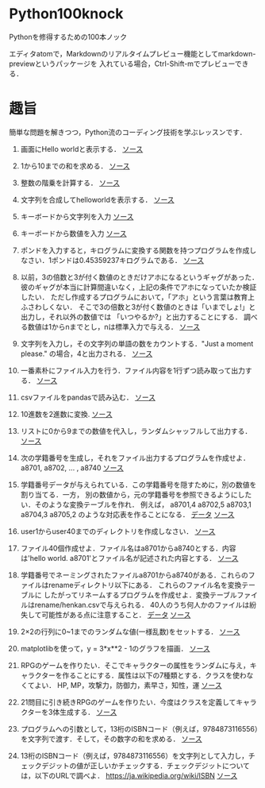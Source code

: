 # Python100knock
Pythonを修得するための100本ノック

エディタatomで，Markdownのリアルタイムプレビュー機能としてmarkdown-previewというパッケージを
入れている場合，Ctrl-Shift-mでプレビューできる．


# 趣旨
簡単な問題を解きつつ，Python流のコーディング技術を学ぶレッスンです．

1. 画面にHello worldと表示する．
[ソース](./hello.py)

2. 1から10までの和を求める．
[ソース](./sum1to10.py)

3. 整数の階乗を計算する．
[ソース](./int_factorial.py)

4. 文字列を合成してhelloworldを表示する．
[ソース](./compstr.py)

5. キーボードから文字列を入力
[ソース](./inputStr.py)

6. キーボードから数値を入力
[ソース](./inputInt.py)

7. ポンドを入力すると，キログラムに変換する関数を持つプログラムを作成しなさい．1ポンドは0.45359237キログラムである．
[ソース](./pound2kg.py)

8. 以前，3の倍数と3が付く数値のときだけアホになるというギャグがあった．
彼のギャグが本当に計算間違いなく，上記の条件でアホになっていたか検証したい．
ただし作成するプログラムにおいて，「アホ」という言葉は教育上ふさわしくない．
そこで3の倍数と3が付く数値のときは「いまでしょ!」と出力し，それ以外の数値では
「いつやるか?」と出力することにする．
調べる数値は1からnまでとし，nは標準入力で与える．
[ソース](./imadesho.py)

9. 文字列を入力し，その文字列の単語の数をカウントする．"Just a moment please."
の場合，4と出力される．
[ソース](./countWards.py)

10. 一番素朴にファイル入力を行う．ファイル内容を1行ずつ読み取って出力する．
[ソース](./inputFile.py)

11. csvファイルをpandasで読み込む．
[ソース](./inputCSV.py)

12. 10進数を2進数に変換.
[ソース](./10to2.py)

13. リストに0から9までの数値を代入し，ランダムシャッフルして出力する．
[ソース](./randomshuffle.py)

14. 次の学籍番号を生成し，それをファイル出力するプログラムを作成せよ．
a8701, a8702, ... , a8740
[ソース](./makenumber.py)

15. 学籍番号データが与えられている．この学籍番号を隠すために，別の数値を割り当てる．一方，
別の数値から，元の学籍番号を参照できるようにしたい．そのような変換テーブルを作れ．
例えば，
a8701,4
a8702,5
a8703,1
a8704,3
a8705,2
のような対応表を作ることになる．
[データ](./number.csv)
[ソース](./maketable.py)

16. user1からuser40までのディレクトリを作成しなさい．
[ソース](./makedir.py)

17. ファイル40個作成せよ．ファイル名はa8701からa8740とする．内容は'hello world. a8701'とファイル名が記述された内容とする．
[ソース](./makefile40.py)

18. 学籍番号でネーミングされたファイルa8701からa8740がある．これらのファイルはrenameディレクトリ以下にある．
これらのファイル名を変換テーブルに
したがってリネームするプログラムを作成せよ．変換テーブルファイルはrename/henkan.csvで与えられる．
40人のうち何人かのファイルは紛失して可能性がある点に注意すること．
[データ](./rename/henkan.csv)
[ソース](./rename.py)

19. 2×2の行列に0~1までのランダムな値(一様乱数)をセットする．
[ソース](./random_matrix.py)

20. matplotlibを使って，y = 3*x**2 - 1のグラフを描画．
[ソース](./plotline.py)

21. RPGのゲームを作りたい．そこでキャラクターの属性をランダムに与え，キャラクターを作ることにする．属性は以下の7種類とする．クラスを使わなくてよい．
HP, MP，攻撃力，防御力，素早さ，知性，運
[ソース](./player.py)

22. 21問目に引き続きRPGのゲームを作りたい．今度はクラスを定義してキャラクターを3体生成する．
[ソース](./playerClass.py)

23. プログラムへの引数として，13桁のISBNコード（例えば，9784873116556）を文字列で渡す．そして，その数字の和を求める．
[ソース](./getISBN.py)

23. 13桁のISBNコード（例えば，9784873116556）を文字列として入力し，チェックデジットの値が正しいかチェックする．チェックデジットについては，以下のURLで調べよ．
https://ja.wikipedia.org/wiki/ISBN
[ソース](./checkISBN.py)
